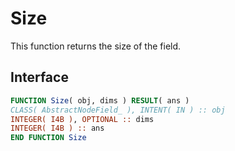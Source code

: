 # Size

This function returns the size of the field.

## Interface

```fortran
FUNCTION Size( obj, dims ) RESULT( ans )
CLASS( AbstractNodeField_ ), INTENT( IN ) :: obj
INTEGER( I4B ), OPTIONAL :: dims
INTEGER( I4B ) :: ans
END FUNCTION Size
```
